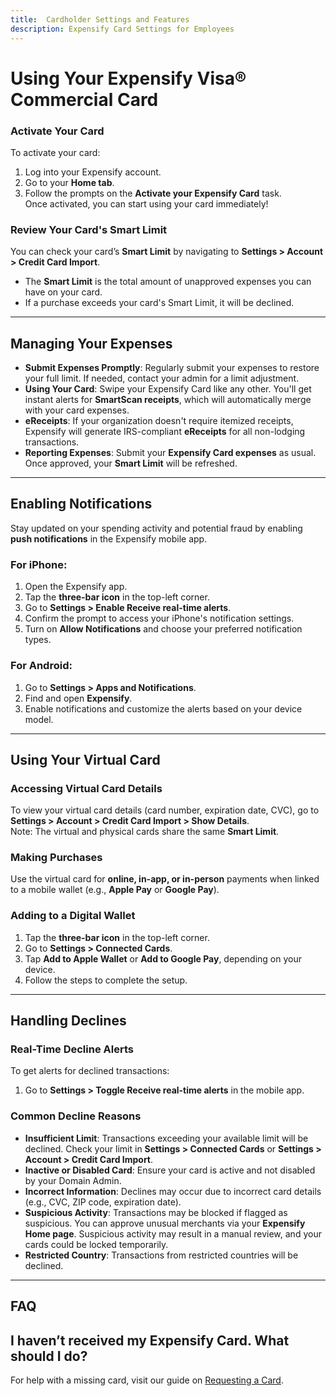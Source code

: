```yaml
---
title:  Cardholder Settings and Features
description: Expensify Card Settings for Employees
---
```


# Using Your Expensify Visa® Commercial Card

### Activate Your Card
To activate your card:
1. Log into your Expensify account.
2. Go to your **Home tab**.
3. Follow the prompts on the **Activate your Expensify Card** task.  
Once activated, you can start using your card immediately!

### Review Your Card's Smart Limit
You can check your card’s **Smart Limit** by navigating to **Settings > Account > Credit Card Import**.  
- The **Smart Limit** is the total amount of unapproved expenses you can have on your card.
- If a purchase exceeds your card's Smart Limit, it will be declined.

---

## Managing Your Expenses

- **Submit Expenses Promptly**: Regularly submit your expenses to restore your full limit. If needed, contact your admin for a limit adjustment.
- **Using Your Card**: Swipe your Expensify Card like any other. You'll get instant alerts for **SmartScan receipts**, which will automatically merge with your card expenses.
- **eReceipts**: If your organization doesn't require itemized receipts, Expensify will generate IRS-compliant **eReceipts** for all non-lodging transactions.
- **Reporting Expenses**: Submit your **Expensify Card expenses** as usual. Once approved, your **Smart Limit** will be refreshed.

---

## Enabling Notifications

Stay updated on your spending activity and potential fraud by enabling **push notifications** in the Expensify mobile app.

### For iPhone:
1. Open the Expensify app.
2. Tap the **three-bar icon** in the top-left corner.
3. Go to **Settings > Enable Receive real-time alerts**.
4. Confirm the prompt to access your iPhone's notification settings.
5. Turn on **Allow Notifications** and choose your preferred notification types.

### For Android:
1. Go to **Settings > Apps and Notifications**.
2. Find and open **Expensify**.
3. Enable notifications and customize the alerts based on your device model.

---

## Using Your Virtual Card

### Accessing Virtual Card Details
To view your virtual card details (card number, expiration date, CVC), go to **Settings > Account > Credit Card Import > Show Details**.  
Note: The virtual and physical cards share the same **Smart Limit**.

### Making Purchases
Use the virtual card for **online, in-app, or in-person** payments when linked to a mobile wallet (e.g., **Apple Pay** or **Google Pay**).

### Adding to a Digital Wallet
1. Tap the **three-bar icon** in the top-left corner.
2. Go to **Settings > Connected Cards**.
3. Tap **Add to Apple Wallet** or **Add to Google Pay**, depending on your device.
4. Follow the steps to complete the setup.

---

## Handling Declines

### Real-Time Decline Alerts
To get alerts for declined transactions:
1. Go to **Settings > Toggle Receive real-time alerts** in the mobile app.

### Common Decline Reasons
- **Insufficient Limit**: Transactions exceeding your available limit will be declined. Check your limit in **Settings > Connected Cards** or **Settings > Account > Credit Card Import**.
- **Inactive or Disabled Card**: Ensure your card is active and not disabled by your Domain Admin.
- **Incorrect Information**: Declines may occur due to incorrect card details (e.g., CVC, ZIP code, expiration date).
- **Suspicious Activity**: Transactions may be blocked if flagged as suspicious. You can approve unusual merchants via your **Expensify Home page**. Suspicious activity may result in a manual review, and your cards could be locked temporarily.
- **Restricted Country**: Transactions from restricted countries will be declined.

---

## FAQ

## I haven’t received my Expensify Card. What should I do?  
For help with a missing card, visit our guide on [Requesting a Card](https://help.expensify.com/articles/expensify-classic/expensify-card/Request-the-Card#what-if-i-havent-received-my-card-after-multiple-weeks).
